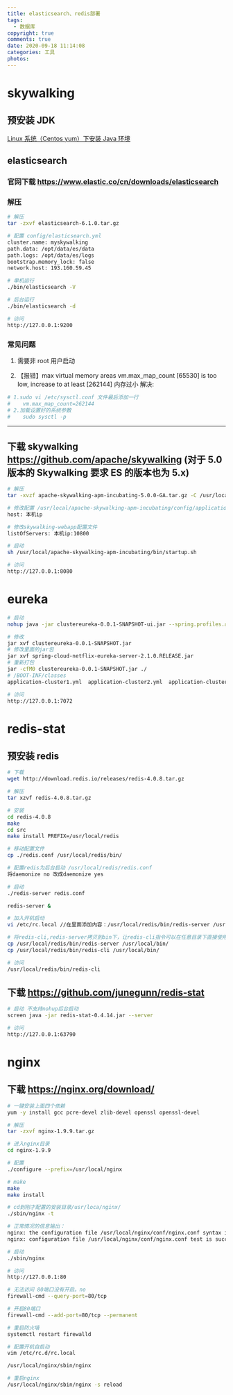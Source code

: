 ```yaml
---
title: elasticsearch、redis部署
tags:
  - 数据库
copyright: true
comments: true
date: 2020-09-18 11:14:08
categories: 工具
photos:
---
```


# skywalking

## 预安装 JDK

[Linux 系统（Centos yum）下安装 Java 环境](https://www.cnblogs.com/cosyer/p/7827995.html)

## elasticsearch

### 官网下载 https://www.elastic.co/cn/downloads/elasticsearch

### 解压

```bash
# 解压
tar -zxvf elasticsearch-6.1.0.tar.gz

# 配置 config/elasticsearch.yml
cluster.name: myskywalking
path.data: /opt/data/es/data
path.logs: /opt/data/es/logs
bootstrap.memory_lock: false
network.host: 193.160.59.45

# 单机运行
./bin/elasticsearch -V

# 后台运行
./bin/elasticsearch -d

# 访问
http://127.0.0.1:9200
```

### 常见问题

1. 需要非 root 用户启动

2. 【报错】max virtual memory areas vm.max_map_count [65530] is too low, increase to at least [262144] 内存过小
   解决:

```bash
# 1.sudo vi /etc/sysctl.conf 文件最后添加一行
#    vm.max_map_count=262144
# 2.加载设置好的系统参数
#    sudo sysctl -p
```

---

<!--more-->

## 下载 skywalking https://github.com/apache/skywalking (对于 5.0 版本的 Skywalking 要求 ES 的版本也为 5.x)

```bash
# 解压
tar -xvzf apache-skywalking-apm-incubating-5.0.0-GA.tar.gz -C /usr/local/

# 修改配置 /usr/local/apache-skywalking-apm-incubating/config/application.yml
host: 本机ip

# 修改skywalking-webapp配置文件
listOfServers: 本机ip:10800

# 启动
sh /usr/local/apache-skywalking-apm-incubating/bin/startup.sh

# 访问
http://127.0.0.1:8080
```

# eureka

```bash
# 启动
nohup java -jar clustereureka-0.0.1-SNAPSHOT-ui.jar --spring.profiles.active=cluster2 > eureka_log.log &

# 修改
jar xvf clustereureka-0.0.1-SNAPSHOT.jar
# 修改里面的jar包
jar xvf spring-cloud-netflix-eureka-server-2.1.0.RELEASE.jar
# 重新打包
jar -cfM0 clustereureka-0.0.1-SNAPSHOT.jar ./
# /BOOT-INF/classes
application-cluster1.yml  application-cluster2.yml  application-cluster3.yml 对应修改hostname，defaultZone其他注册中心地址

# 访问
http://127.0.0.1:7072
```

# redis-stat

## 预安装 redis

```bash
# 下载
wget http://download.redis.io/releases/redis-4.0.8.tar.gz

# 解压
tar xzvf redis-4.0.8.tar.gz

# 安装
cd redis-4.0.8
make
cd src
make install PREFIX=/usr/local/redis

# 移动配置文件
cp ./redis.conf /usr/local/redis/bin/

# 配置redis为后台启动 /usr/local/redis/redis.conf
将daemonize no 改成daemonize yes

# 启动
./redis-server redis.conf

redis-server &

# 加入开机启动
vi /etc/rc.local //在里面添加内容：/usr/local/redis/bin/redis-server /usr/local/redis/etc/redis.conf (意思就是开机调用这段开启redis的命令)

# 将redis-cli,redis-server拷贝到bin下，让redis-cli指令可以在任意目录下直接使用
cp /usr/local/redis/bin/redis-server /usr/local/bin/
cp /usr/local/redis/bin/redis-cli /usr/local/bin/

# 访问
/usr/local/redis/bin/redis-cli
```

## 下载 https://github.com/junegunn/redis-stat

```bash
# 启动 不支持nohup后台启动
screen java -jar redis-stat-0.4.14.jar --server

# 访问
http://127.0.0.1:63790
```

# nginx

## 下载 https://nginx.org/download/

```bash
# 一键安装上面四个依赖
yum -y install gcc pcre-devel zlib-devel openssl openssl-devel

# 解压
tar -zxvf nginx-1.9.9.tar.gz

# 进入nginx目录
cd nginx-1.9.9

# 配置
./configure --prefix=/usr/local/nginx

# make
make
make install

# cd到刚才配置的安装目录/usr/loca/nginx/
./sbin/nginx -t

# 正常情况的信息输出：
nginx: the configuration file /usr/local/nginx/conf/nginx.conf syntax is ok
nginx: configuration file /usr/local/nginx/conf/nginx.conf test is successful

# 启动
./sbin/nginx

# 访问
http://127.0.0.1:80

# 无法访问 80端口没有开启。no
firewall-cmd --query-port=80/tcp

# 开启80端口
firewall-cmd --add-port=80/tcp --permanent

# 重启防火墙
systemctl restart firewalld

# 配置开机自启动
vim /etc/rc.d/rc.local

/usr/local/nginx/sbin/nginx

# 重启nginx
/usr/local/nginx/sbin/nginx -s reload
```
